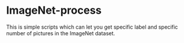 # ImageNet-process
This is simple scripts which can let you get specific label and specific number of pictures in the ImageNet dataset.
